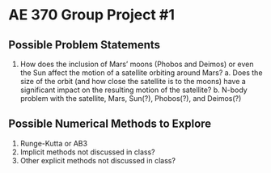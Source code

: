 # AE 370 Group Project #1

## Possible Problem Statements
1. How does the inclusion of Mars’ moons (Phobos and Deimos) or even the Sun affect the motion of a satellite orbiting around Mars?
  a. Does the size of the orbit (and how close the satellite is to the moons) have a significant impact on the resulting motion of the satellite?
  b. N-body problem with the satellite, Mars, Sun(?), Phobos(?), and Deimos(?)

## Possible Numerical Methods to Explore
1. Runge-Kutta or AB3
2. Implicit methods not discussed in class?
3. Other explicit methods not discussed in class?
